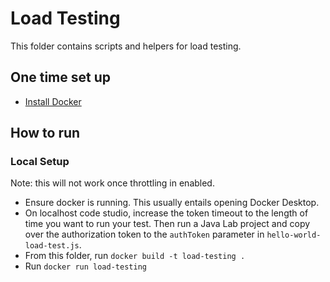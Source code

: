 # Load Testing
This folder contains scripts and helpers for load testing.

## One time set up
- [Install Docker](https://docs.docker.com/get-docker/)

## How to run
### Local Setup
Note: this will not work once throttling in enabled.
- Ensure docker is running. This usually entails opening Docker Desktop.
- On localhost code studio, increase the token timeout to the length of time you want to run your test.
  Then run a Java Lab project and copy over the authorization token to the `authToken` parameter in `hello-world-load-test.js`.
- From this folder, run `docker build -t load-testing .`
- Run `docker run load-testing`